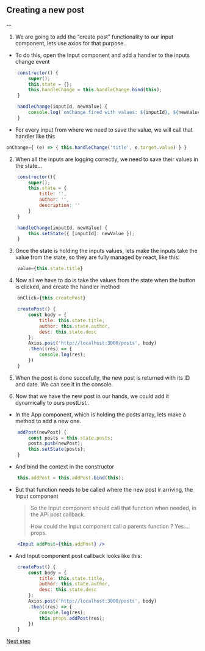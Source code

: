 
## Creating a new post
--
1. We are going to add the “create post” functionality to our input component, lets use axios for that purpose.
+ To do this, open the Input component and add a handler to the inputs change event
```jsx
    constructor() {
        super();
        this.state = {};
        this.handleChange = this.handleChange.bind(this);
    }

    handleChange(inputId, newValue) {
        console.log(`onChange fired with values: ${inputId}, ${newValue}`);
    }
```

+ For every input from where we need to save the value, we will call that handler like this
```jsx
onChange={ (e) => { this.handleChange('title', e.target.value) } }
```

2. When all the inputs are logging correctly, we need to save their values in the state...
```jsx
    constructor(){
        super();
        this.state = {
            title: '',
            author: '',
            description: ''
        }
    }

    handleChange(inputId, newValue) {
        this.setState({ [inputId]: newValue });
    }
```

3. Once the state is holding the inputs values, lets make the inputs take the value from the state, so they are fully managed by react, like this:
```jsx
    value={this.state.title}
```
4. Now all we have to do is take the values from the state when the button is clicked, and create the handler method
```jsx
    onClick={this.createPost}
```
```jsx
    createPost() {
        const body = {
            title: this.state.title,
            author: this.state.author,
            desc: this.state.desc
        };
        Axios.post('http://localhost:3000/posts', body)
        .then((res) => {
            console.log(res);
        })
    }
```

5. When the post is done succefully, the new post is returned with its ID and date. We can see it in the console.

6. Now that we have the new post in our hands, we could add it dynamically to ours postList..
+ In the App component, which is holding the posts array, lets make a method to add a new one.
```jsx
    addPost(newPost) {
        const posts = this.state.posts;
        posts.push(newPost);
        this.setState(posts);
    }
```
+ And bind the context in the constructor
```jsx
    this.addPost = this.addPost.bind(this);
```
+ But that function needs to be called where the new post ir arriving, the Input component
    > So the Input component should call that function when needed, in the API post callback.
    >
    > How could the Input component call a parents function ? Yes.... props.
```jsx
    <Input addPost={this.addPost} />
```
+ And Input component post callback looks like this:
```jsx
    createPost() {
        const body = {
            title: this.state.title,
            author: this.state.author,
            desc: this.state.desc
        };
        Axios.post('http://localhost:3000/posts', body)
        .then((res) => {
            console.log(res);
            this.props.addPost(res);
        })
    }
```


[Next step](https://github.com/sgonzalezml/workshop-react/tree/v5)